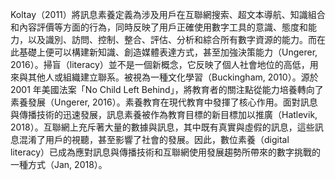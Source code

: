 Koltay（2011）將訊息素養定義為涉及用戶在互聯網搜索、超文本導航、知識組合和內容評價等方面的行為，同時反映了用戶正確使用數字工具的意識、態度和能力，以及識別、訪問、控制、整合、評估、分析和綜合所有數字資源的能力。而在此基礎上便可以構建新知識、創造媒體表達方式，甚至加強決策能力（Ungerer, 2016）。掃盲（literacy）並不是一個新概念，它反映了個人社會地位的高低，用來與其他人或組織建立聯系。被視為一種文化學習（Buckingham, 2010）。源於 2001 年美國法案「No Child Left Behind」，將教育者的關注點從能力培養轉向了素養發展（Ungerer, 2016）。素養教育在現代教育中發揮了核心作用。面對訊息與傳播技術的迅速發展，訊息素養被作為教育目標的新目標加以推廣（Hatlevik, 2018）。互聯網上充斥著大量的數據與訊息，其中既有真實與虛假的訊息，這些訊息混淆了用戶的視聽，甚至影響了社會的發展。因此，數位素養（digital literacy）已成為應對訊息與傳播技術和互聯網使用發展趨勢所帶來的數字挑戰的一種方式（Jan, 2018）。


